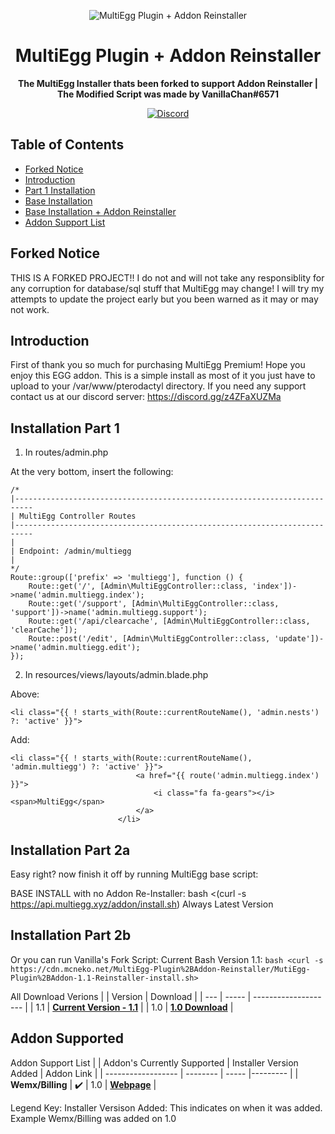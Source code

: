 <p align="center">
<img alt="MultiEgg Plugin + Addon Reinstaller"
    src="https://cdn.discordapp.com/icons/1065406608605192312/7ff555c04132449c28e2d178445818f6.png?size=256">
</p>

<h1 align="center">MultiEgg Plugin + Addon Reinstaller</h1>

<p align="center">
 <b>
      The MultiEgg Installer thats been forked to support Addon Reinstaller
    </b>
    <b>
      | The Modified Script was made by VanillaChan#6571
  </b>
</p>

<p align="center">
    <a href="https://discord.gg/z4ZFaXUZMa">
        <img alt="Discord" src="https://img.shields.io/discord/1065406608605192312?color=7289DA&label=Discord&logo=discord&logoColor=7289DA">
    </a>
</p>

## Table of Contents 

*   [Forked Notice](#forked-notice)
*   [Introduction](#introduction)
*   [Part 1 Installation](#Installation-Part-1)
*   [Base Installation](#Installation-Part-2a)
*   [Base Installation + Addon Reinstaller](#Installation-Part-2b)
*   [Addon Support List](#Addon-Supported)

## Forked Notice
THIS IS A FORKED PROJECT!!
I do not and will not take any responsiblity for any corruption for database/sql stuff that MultiEgg may change!
I will try my attempts to update the project early but you been warned as it may or may not work.

## Introduction
First of thank you so much for purchasing MultiEgg Premium! Hope you enjoy this EGG addon. 
This is a simple install as most of it you just have to upload to your /var/www/pterodactyl directory. 
If you need any support contact us at our discord server: https://discord.gg/z4ZFaXUZMa

## Installation Part 1
1. In routes/admin.php

At the very bottom, insert the following:
```
/*
|--------------------------------------------------------------------------
| MultiEgg Controller Routes
|--------------------------------------------------------------------------
|
| Endpoint: /admin/multiegg
|
*/
Route::group(['prefix' => 'multiegg'], function () {
    Route::get('/', [Admin\MultiEggController::class, 'index'])->name('admin.multiegg.index');
    Route::get('/support', [Admin\MultiEggController::class, 'support'])->name('admin.multiegg.support');
    Route::get('/api/clearcache', [Admin\MultiEggController::class, 'clearCache']);  
    Route::post('/edit', [Admin\MultiEggController::class, 'update'])->name('admin.multiegg.edit');
});
```

2. In resources/views/layouts/admin.blade.php

Above:

```
<li class="{{ ! starts_with(Route::currentRouteName(), 'admin.nests') ?: 'active' }}">
```
Add:

```
<li class="{{ ! starts_with(Route::currentRouteName(), 'admin.multiegg') ?: 'active' }}">
                            <a href="{{ route('admin.multiegg.index') }}">
                                <i class="fa fa-gears"></i> <span>MultiEgg</span>
                            </a>
                        </li>
```
## Installation Part 2a
Easy right? now finish it off by running MultiEgg base script:

BASE INSTALL with no Addon Re-Installer:
bash <(curl -s https://api.multiegg.xyz/addon/install.sh) Always Latest Version

## Installation Part 2b
Or you can run Vanilla's Fork Script:
Current Bash Version 1.1:
```bash <curl -s https://cdn.mcneko.net/MultiEgg-Plugin%2BAddon-Reinstaller/MutiEgg-Plugin%2BAddon-1.1-Reinstaller-install.sh>```

All Download Verions
| | Version | Download |
| --- | ----- | -------------------- |
| 1.1 | **[Current Version - 1.1](https://cdn.mcneko.net/MultiEgg-Plugin%2BAddon-Reinstaller/MutiEgg-Plugin%2BAddon-1.1-Reinstaller-install.sh)** |
| 1.0 | **[1.0 Download](https://cdn.mcneko.net/MultiEgg-Plugin%2BAddon-Reinstaller/MutiEgg-Plugin%2BAddon-Reinstaller-install.sh)** |

## Addon Supported
Addon Support List
| | Addon's Currently Supported | Installer Version Added | Addon Link |
| ------------------ | -------- | ----- |--------- |
| **Wemx/Billing** | :heavy_check_mark: | 1.0 | **[Webpage](https://wemx.net/marketplace)** |

Legend Key:
Installer Versison Added: This indicates on when it was added. Example Wemx/Billing was added on 1.0
